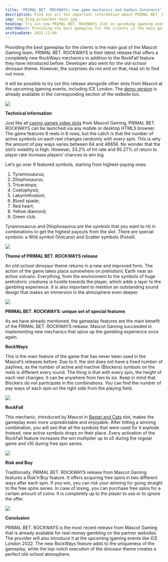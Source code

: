 ```yaml
---
title: 'PRIMAL BET. ROCKWAYS: new game mechanics and badass dinosaurs'
description: Find out all the important information about PRIMAL BET. ROCKWAYS slot – the first Mascot Gaming release with the unique RockWays mechanics.
img: img_blog_primalbet-main.jpg
heading: Try out new PRIMAL BET. ROCKWAYS slot on upcoming igaming events
shortDescr: Providing the best gameplay for the clients is the main goal of the Mascot Gaming team. PRIMAL BET. ROCKWAYS is their latest release that offers a completely new RockWays mechanics in addition to the RockFall feature they have introduced before. Developer also went for the old-school dinosaur theme. However, the surprises do not end on that, read on to find out more
archiveDate: 2021-12-09
---
```

Providing the best gameplay for the clients is the main goal of the Mascot Gaming team. PRIMAL BET. ROCKWAYS is their latest release that offers a completely new RockWays mechanics in addition to the RockFall feature they have introduced before. Developer also went for the old-school dinosaur theme. However, the surprises do not end on that, read on to find out more.


It will be possible to try out this release alongside other slots from Mascot at the upcoming igaming events, including ICE London. The [demo version](https://play.mascot.games/primal-bet-rockways) is already available in the corresponding section of the website too.

![](../../images/img_blog_primalbet-1.jpg)

**Technical information**

Just like all [casino games video slots](https://mascot.games/blog/zeus-the-thunderer-detailed-review) from Mascot Gaming, PRIMAL BET. ROCKWAYS can be launched via any mobile or desktop HTML5 browser. The game features 6 reels in 6 rows, but the catch is that the number of active symbols on each reel changes randomly with every spin. This is why the amount of pay ways varies between 64 and 46656. No wonder that the slot’s volatility is high. However, 33.2% of hit rate and 95.27% of return to player rate increase players’ chances to win big.

Let’s go over 9 featured symbols, starting from highest-paying ones:

1.  Tyrannosaurus;
2.  Dilophosaurus;
3.  Triceratops;
4.  Coelophysis;
5.  Labyrinthodont;
6.  Blued spade;
7.  Red heart;
8.  Yellow diamond;
9.  Green club.

Tyrannosaurus and Dilophosaurus are the symbols that you want to hit in combinations to get the highest payouts from the slot. There are special symbols: a Wild symbol (Volcano) and Scatter symbols (Fossil).

![](../../images/img_blog_primalbet-2.jpg)

**Theme of PRIMAL BET. ROCKWAYS release**

An old-school dinosaur theme returns in a new and improved form. The action of the game takes place somewhere on prehistoric Earth near an active volcano. Everything, from the environment to the symbols of huge prehistoric creatures is hostile towards the player, which adds a layer to the gambling experience. It is also important to mention an outstanding sound design that makes an immersion in the atmosphere even deeper.

![](../../images/img_blog_primalbet-3.jpg)

**PRIMAL BET. ROCKWAYS: unique set of special features**

As we have already mentioned, the gameplay features are the main benefit of the PRIMAL BET. ROCKWAYS release. Mascot Gaming succeeded in implementing new mechanics that spice up the gambling experience once again.

**RockWays**

This is the main feature of the game that has never been used in the Mascot’s releases before. Due to it, the slot does not have a fixed number of paylines, as the number of active and inactive (Blockers) symbols on the reels is different every round. The thing is that with every spin, the height of each reel changes; it can be anywhere from two to six. Keep in mind that Blockers do not participate in the combinations. You can find the number of pay ways of each spin on the right side from the playing field.

![](../../images/img_blog_primalbet-4.jpg)

**RockFall**

This mechanic, introduced by Mascot in [Bastet and Cats](https://play.mascot.games/bastet) slot, makes the gameplay even more unpredictable and enjoyable. After hitting a winning combination, you will see that all the symbols that were used for it explode. Instead, new active symbols drops on their place. Every activation of the RockFall feature increases the win multiplier up to x5 during the regular game and x10 during free spin series.

![](../../images/img_blog_primalbet-5.jpg)

**Risk and Buy**

Traditionally, PRIMAL BET. ROCKWAYS release from Mascot Gaming features a Risk’n’Buy feature. It offers acquiring free spins in two different ways after each spin. If you win, you can risk your winning for going straight to the free spins series. In case of losing, you can purchase free spins for a certain amount of coins. It is completely up to the player to use or to ignore the offer.

![](../../images/img_blog_primalbet-6.jpg)

**Conclusion**

PRIMAL BET. ROCKWAYS is the most recent release from Mascot Gaming that is already available for real-money gambling on the partner websites. The provider will also introduce it at the upcoming igaming events like ICE London 2022. The new RockWays feature adds to the uniqueness of the gameplay, while the top-notch execution of the dinosaur theme creates a perfect old-school atmosphere.
